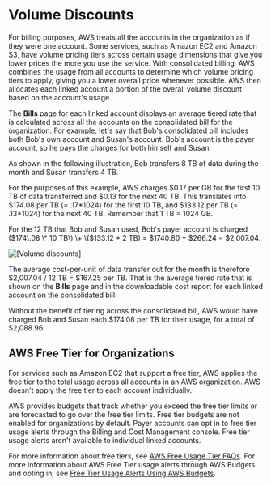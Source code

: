 # Volume Discounts<a name="useconsolidatedbilling-discounts"></a>

For billing purposes, AWS treats all the accounts in the organization as if they were one account\. Some services, such as Amazon EC2 and Amazon S3, have volume pricing tiers across certain usage dimensions that give you lower prices the more you use the service\. With consolidated billing, AWS combines the usage from all accounts to determine which volume pricing tiers to apply, giving you a lower overall price whenever possible\. AWS then allocates each linked account a portion of the overall volume discount based on the account's usage\.

The **Bills** page for each linked account displays an average tiered rate that is calculated across all the accounts on the consolidated bill for the organization\. For example, let's say that Bob's consolidated bill includes both Bob's own account and Susan's account\. Bob's account is the payer account, so he pays the charges for both himself and Susan\.

As shown in the following illustration, Bob transfers 8 TB of data during the month and Susan transfers 4 TB\.

For the purposes of this example, AWS charges $0\.17 per GB for the first 10 TB of data transferred and $0\.13 for the next 40 TB\. This translates into $174\.08 per TB \(= \.17\*1024\) for the first 10 TB, and $133\.12 per TB \(= \.13\*1024\) for the next 40 TB\. Remember that 1 TB = 1024 GB\.

For the 12 TB that Bob and Susan used, Bob's payer account is charged \($174\.08 \* 10 TB\) \+ \($133\.12 \* 2 TB\) = $1740\.80 \+ $266\.24 = $2,007\.04\.

![\[Volume discounts\]](http://docs.aws.amazon.com/awsaccountbilling/latest/aboutv2/images/VolumeDiscount.png)

The average cost\-per\-unit of data transfer out for the month is therefore $2,007\.04 / 12 TB = $167\.25 per TB\. That is the average tiered rate that is shown on the **Bills** page and in the downloadable cost report for each linked account on the consolidated bill\.

Without the benefit of tiering across the consolidated bill, AWS would have charged Bob and Susan each $174\.08 per TB for their usage, for a total of $2,088\.96\.

## AWS Free Tier for Organizations<a name="cb-free"></a>

For services such as Amazon EC2 that support a free tier, AWS applies the free tier to the total usage across all accounts in an AWS organization\. AWS doesn't apply the free tier to each account individually\.

AWS provides budgets that track whether you exceed the free tier limits or are forecasted to go over the free tier limits\. Free tier budgets are not enabled for organizations by default\. Payer accounts can opt in to free tier usage alerts through the Billing and Cost Management console\. Free tier usage alerts aren't available to individual linked accounts\.

For more information about free tiers, see [AWS Free Usage Tier FAQs](https://aws.amazon.com/free/faqs/)\. For more information about AWS Free Tier usage alerts through AWS Budgets and opting in, see [Free Tier Usage Alerts Using AWS Budgets](tracking-free-tier-usage.md#free-budget)\.